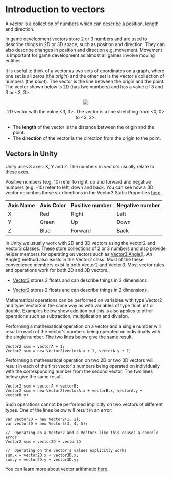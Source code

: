 # Introduction to vectors
A _vector_ is a collection of numbers which can describe a position, length and direction.

In game development vectors store 2 or 3 numbers and are used to describe things in 2D or 3D space, such as position and direction. They can also describe changes in position and direction e.g. movement. Movement is important for game development as almost all games involve moving entities.

It is useful to think of a vector as two sets of coordinates on a graph, where one set is all zeros (the _origin_) and the other set is the vector's collection of numbers (the _point_). The vector is the line between the origin and the point. The vector shown below is 2D (has two numbers) and has a value of 3 and 3 or <3, 3>.
<p align="center">
<img src="https://imgur.com/MkYX0XZ.png">
</p>
<p align="center">
2D vector with the value <3, 3>. The vector is a line stretching from <0, 0> to <3, 3>.
</p>

- The **length** of the vector is the distance between the origin and the point.
- The **direction** of the vector is the direction from the origin to the point. 

## Vectors in Unity
Unity uses 3 axes: X, Y and Z. The numbers in vectors usually relate to these axes.

Positive numbers (e.g. 10) refer to right, up and forward and negative numbers (e.g. -10) refer to left, down and back. You can see how a 3D vector describes these six directions in the Vector3 Static Properties [here](https://docs.unity3d.com/ScriptReference/Vector3.html).

|Axis Name|Axis Color|Positive number|Negative number|
|---------|----------|---------------|---------------|
|X|Red|Right|Left|
|Y|Green|Up|Down|
|Z|Blue|Forward|Back|

In Unity we usually work with 2D and 3D vectors using the Vector2 and Vector3 classes. These store collections of 2 or 3 numbers and also provide helper members for operating on vectors such as [Vector3.Angle()](https://docs.unity3d.com/ScriptReference/Vector3.Angle.html). An Angle() method also exists in the Vector2 class. Most of the these convenience members exist in both Vector2 and Vector3. Most vector rules and operations work for both 2D and 3D vectors.

- [Vector3](https://docs.unity3d.com/ScriptReference/Vector3.html) stores 3 floats and can describe things in 3 dimensions.

- [Vector2](https://docs.unity3d.com/ScriptReference/Vector2.html) stores 2 floats and can describe things in 2 dimensions.

Mathematical operations can be performed on variables with type Vector2 and type Vector3 in the same way as with variables of type float, int or double. Examples below show addition but this is also applies to other operations such as subtraction, multiplication and division.

Performing a mathematical operation on a vector and a single number will result in each of the vector's numbers being operated on individually with the single number. The two lines below give the same result.
```
Vector2 sum = vectorA + 1;
Vector2 sum = new Vector2(vectorA.x + 1, vectorA.y + 1)
```
Performing a mathematical operation on two 2D or two 3D vectors will result in each of the first vector's numbers being operated on individually with the corresponding number from the second vector. The two lines below give the same result.
```
Vector2 sum = vectorA + vectorB;
Vector2 sum = new Vector2(vectorA.x + vectorB.x, vectorA.y + vectorB.y)
```
Such operations cannot be performed implicitly on two vectors of different types. One of the lines below will result in an error:
```
var vector2D = new Vector2(1, 2);
var vector3D = new Vector3(3, 4, 5);

//  Operating on a Vector2 and a Vector3 like this causes a compile error
Vector2 sum = vector2D + vector3D

//  Operating on the vector's values explicitly works
sum.x = vector2D.x + vector3D.x;
sum.y = vector2D.y + vector3D.y;
```
You can learn more about vector arithmetic [here](https://docs.unity3d.com/Manual/UnderstandingVectorArithmetic.html).
